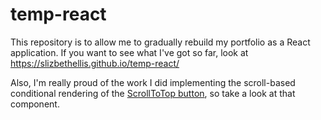 # temp-react
This repository is to allow me to gradually rebuild my portfolio as a React application. If you want to see what I've got so far, look at https://slizbethellis.github.io/temp-react/

Also, I'm really proud of the work I did implementing the scroll-based conditional rendering of the [ScrollToTop button](https://github.com/slizbethellis/temp-react/tree/master/src/components/ScrolltoTop), so take a look at that component.
